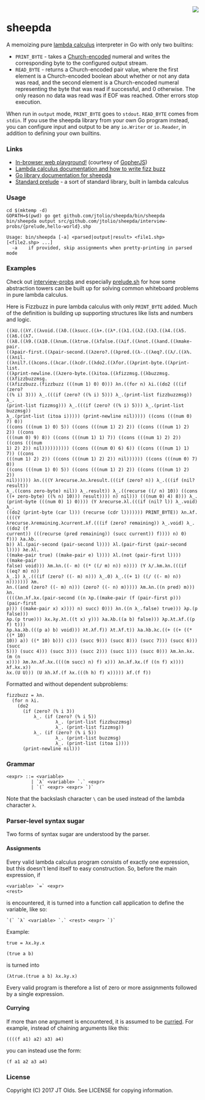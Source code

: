 <img align="right" src="res/photo.png">

# sheepda

A memoizing pure
[lambda calculus](https://en.wikipedia.org/wiki/Lambda_calculus) interpreter
in Go with only two builtins:

 * `PRINT_BYTE` - takes a
    [Church-encoded](https://en.wikipedia.org/wiki/Church_encoding) numeral
    and writes the corresponding byte to the configured output stream.
 * `READ_BYTE` - returns a Church-encoded pair value, where the first element
    is a Church-encoded boolean about whether or not any data was read, and the
    second element is a Church-encoded numeral representing the byte that was
    read if successful, and 0 otherwise. The only reason no data was read was
    if EOF was reached. Other errors stop execution.

When run in `output` mode, `PRINT_BYTE` goes to `stdout`. `READ_BYTE` comes
from `stdin`. If you use the sheepda library from your own Go program instead,
you can configure input and output to be any `io.Writer` or `io.Reader`, in
addition to defining your own builtins.

### Links

 * [In-browser web playground!](https://jtolio.github.io/sheepda/) (courtesy of [GopherJS](https://github.com/gopherjs/gopherjs))
 * [Lambda calculus documentation and how to write fizz buzz](http://www.jtolio.com/writing/2017/03/whiteboard-problems-in-pure-lambda-calculus/)
 * [Go library documentation for sheepda](https://godoc.org/github.com/jtolio/sheepda)
 * [Standard prelude](interview-probs/prelude.shp) - a sort of standard library, built in lambda calculus

### Usage

```
cd $(mktemp -d)
GOPATH=$(pwd) go get github.com/jtolio/sheepda/bin/sheepda
bin/sheepda output src/github.com/jtolio/sheepda/interview-probs/{prelude,hello-world}.shp
```

```
Usage: bin/sheepda [-a] <parsed|output|result> <file1.shp> [<file2.shp> ...]
  -a	if provided, skip assignments when pretty-printing in parsed mode
```

### Examples

Check out
[interview-probs](interview-probs/) and especially [prelude.sh](interview-probs/prelude.shp)
for how some abstraction towers can be built up for solving common whiteboard
problems in pure lambda calculus.

Here is Fizzbuzz in pure lambda calculus with only `PRINT_BYTE` added. Much of
the definition is building up supporting structures like lists and numbers and
logic.

```
((λU.((λY.((λvoid.((λ0.((λsucc.((λ+.((λ*.((λ1.((λ2.((λ3.((λ4.((λ5.((λ6.((λ7.
((λ8.((λ9.((λ10.((λnum.((λtrue.((λfalse.((λif.((λnot.((λand.((λmake-pair.
((λpair-first.((λpair-second.((λzero?.((λpred.((λ-.((λeq?.((λ/.((λ%.((λnil.
((λnil?.((λcons.((λcar.((λcdr.((λdo2.((λfor.((λprint-byte.((λprint-list.
((λprint-newline.((λzero-byte.((λitoa.((λfizzmsg.((λbuzzmsg.((λfizzbuzzmsg.
((λfizzbuzz.(fizzbuzz (((num 1) 0) 0))) λn.((for n) λi.((do2 (((if (zero?
((% i) 3))) λ_.(((if (zero? ((% i) 5))) λ_.(print-list fizzbuzzmsg)) λ_.
(print-list fizzmsg))) λ_.(((if (zero? ((% i) 5))) λ_.(print-list buzzmsg))
λ_.(print-list (itoa i))))) (print-newline nil))))) ((cons (((num 0) 7) 0))
((cons (((num 1) 0) 5)) ((cons (((num 1) 2) 2)) ((cons (((num 1) 2) 2)) ((cons
(((num 0) 9) 8)) ((cons (((num 1) 1) 7)) ((cons (((num 1) 2) 2)) ((cons (((num
1) 2) 2)) nil)))))))))) ((cons (((num 0) 6) 6)) ((cons (((num 1) 1) 7)) ((cons
(((num 1) 2) 2)) ((cons (((num 1) 2) 2)) nil)))))) ((cons (((num 0) 7) 0))
((cons (((num 1) 0) 5)) ((cons (((num 1) 2) 2)) ((cons (((num 1) 2) 2))
nil)))))) λn.(((Y λrecurse.λn.λresult.(((if (zero? n)) λ_.(((if (nil? result))
λ_.((cons zero-byte) nil)) λ_.result)) λ_.((recurse ((/ n) 10)) ((cons
((+ zero-byte) ((% n) 10))) result)))) n) nil))) (((num 0) 4) 8))) λ_.
(print-byte (((num 0) 1) 0)))) (Y λrecurse.λl.(((if (nil? l)) λ_.void) λ_.
((do2 (print-byte (car l))) (recurse (cdr l))))))) PRINT_BYTE)) λn.λf.((((Y
λrecurse.λremaining.λcurrent.λf.(((if (zero? remaining)) λ_.void) λ_.((do2 (f
current)) (((recurse (pred remaining)) (succ current)) f)))) n) 0) f))) λa.λb.
b)) λl.(pair-second (pair-second l)))) λl.(pair-first (pair-second l)))) λe.λl.
((make-pair true) ((make-pair e) l)))) λl.(not (pair-first l)))) ((make-pair
false) void))) λm.λn.((- m) ((* ((/ m) n)) n)))) (Y λ/.λm.λn.(((if ((eq? m) n))
λ_.1) λ_.(((if (zero? ((- m) n))) λ_.0) λ_.((+ 1) ((/ ((- m) n)) n))))))) λm.
λn.((and (zero? ((- m) n))) (zero? ((- n) m))))) λm.λn.((n pred) m))) λn.
((((λn.λf.λx.(pair-second ((n λp.((make-pair (f (pair-first p))) (pair-first
p))) ((make-pair x) x)))) n) succ) 0))) λn.((n λ_.false) true))) λp.(p false)))
λp.(p true))) λx.λy.λt.((t x) y))) λa.λb.((a b) false))) λp.λt.λf.((p f) t)))
λp.λa.λb.(((p a) b) void))) λt.λf.f)) λt.λf.t)) λa.λb.λc.((+ ((+ ((* ((* 10)
10)) a)) ((* 10) b))) c))) (succ 9))) (succ 8))) (succ 7))) (succ 6))) (succ
5))) (succ 4))) (succ 3))) (succ 2))) (succ 1))) (succ 0))) λm.λn.λx.(m (n
x)))) λm.λn.λf.λx.((((m succ) n) f) x))) λn.λf.λx.(f ((n f) x)))) λf.λx.x))
λx.(U U))) (U λh.λf.(f λx.(((h h) f) x))))) λf.(f f))
```

Formatted and without dependent subproblems:

```
fizzbuzz = λn.
  (for n λi.
    (do2
      (if (zero? (% i 3))
          λ_. (if (zero? (% i 5))
                  λ_. (print-list fizzbuzzmsg)
                  λ_. (print-list fizzmsg))
          λ_. (if (zero? (% i 5))
                  λ_. (print-list buzzmsg)
                  λ_. (print-list (itoa i))))
      (print-newline nil)))
```

### Grammar

```
<expr> ::= <variable>
         | `λ` <variable> `.` <expr>
         | `(` <expr> <expr> `)`
```

Note that the backslash character `\` can be used instead of the lambda
character `λ`.

### Parser-level syntax sugar

Two forms of syntax sugar are understood by the parser.

#### Assignments

Every valid lambda calculus program consists of exactly one expression, but
this doesn't lend itself to easy construction. So, before the main expression,
if

```
<variable> `=` <expr>
<rest>
```

is encountered, it is turned into a function call application to define the
variable, like so:

```
`(` `λ` <variable> `.` <rest> <expr> `)`
```

Example:

```
true = λx.λy.x

(true a b)
```

is turned into

```
(λtrue.(true a b) λx.λy.x)
```

Every valid program is therefore a list of zero or more assignments followed
by a single expression.

#### Currying

If more than one argument is encountered, it is assumed to be
[curried](https://en.wikipedia.org/wiki/Currying).
For example, instead of chaining arguments like this:

```
((((f a1) a2) a3) a4)
```

you can instead use the form:

```
(f a1 a2 a3 a4)
```

### License

Copyright (C) 2017 JT Olds. See LICENSE for copying information.
